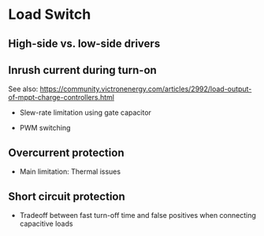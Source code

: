 # Load Switch

## High-side vs. low-side drivers

## Inrush current during turn-on

See also: https://community.victronenergy.com/articles/2992/load-output-of-mppt-charge-controllers.html

- Slew-rate limitation using gate capacitor

- PWM switching

## Overcurrent protection

- Main limitation: Thermal issues

## Short circuit protection

- Tradeoff between fast turn-off time and false positives when connecting capacitive loads